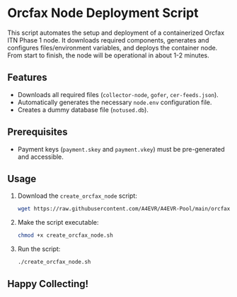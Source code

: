 # Orcfax Node Deployment Script

This script automates the setup and deployment of a containerized Orcfax ITN Phase 1 node. It downloads required components, generates and configures files/environment variables, and deploys the container node. From start to finish, the node will be operational in about 1-2 minutes.

## Features

- Downloads all required files (`collector-node`, `gofer`, `cer-feeds.json`).
- Automatically generates the necessary `node.env` configuration file.
- Creates a dummy database file (`notused.db`).

## Prerequisites

- Payment keys (`payment.skey` and `payment.vkey`) must be pre-generated and accessible.

## Usage

1. Download the `create_orcfax_node` script:
    ```bash
    wget https://raw.githubusercontent.com/A4EVR/A4EVR-Pool/main/orcfax/create_orcfax_node.sh
    ```

2. Make the script executable:
    ```bash
    chmod +x create_orcfax_node.sh
    ```

3. Run the script:
    ```bash
    ./create_orcfax_node.sh
    ```
## Happy Collecting!
